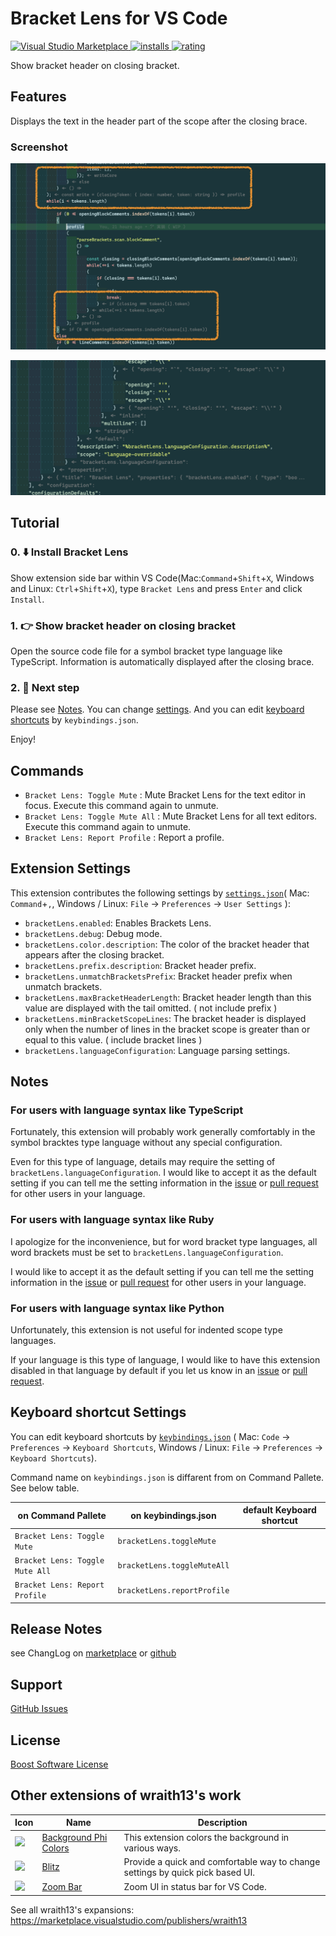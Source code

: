 # Bracket Lens for VS Code

[![Visual Studio Marketplace](https://vsmarketplacebadge.apphb.com/version/wraith13.bracket-lens.svg) ![installs](https://vsmarketplacebadge.apphb.com/installs/wraith13.bracket-lens.svg) ![rating](https://vsmarketplacebadge.apphb.com/rating/wraith13.bracket-lens.svg)](https://marketplace.visualstudio.com/items?itemName=wraith13.bracket-lens)

Show bracket header on closing bracket.

## Features

Displays the text in the header part of the scope after the closing brace.

### Screenshot

![](./images/screenshot.png)

![](./images/screenshot2.png)

## Tutorial

### 0. ⬇️ Install Bracket Lens

Show extension side bar within VS Code(Mac:`Command`+`Shift`+`X`, Windows and Linux: `Ctrl`+`Shift`+`X`), type `Bracket Lens` and press `Enter` and click `Install`.

### 1. 👉 Show bracket header on closing bracket

Open the source code file for a symbol bracket type language like TypeScript. Information is automatically displayed after the closing brace.

### 2. 🔧 Next step

Please see [Notes](#notes). You can change [settings](#extension-settings). And you can edit [keyboard shortcuts](#keyboard-shortcut-settings) by `keybindings.json`.

Enjoy!

## Commands

* `Bracket Lens: Toggle Mute` : Mute Bracket Lens for the text editor in focus. Execute this command again to unmute.
* `Bracket Lens: Toggle Mute All` : Mute Bracket Lens for all text editors. Execute this command again to unmute.
* `Bracket Lens: Report Profile` : Report a profile.

## Extension Settings

This extension contributes the following settings by [`settings.json`](https://code.visualstudio.com/docs/customization/userandworkspace#_creating-user-and-workspace-settings)( Mac: `Command`+`,`, Windows / Linux: `File` -> `Preferences` -> `User Settings` ):

* `bracketLens.enabled`: Enables Brackets Lens.
* `bracketLens.debug`: Debug mode.
* `bracketLens.color.description`: The color of the bracket header that appears after the closing bracket.
* `bracketLens.prefix.description`: Bracket header prefix.
* `bracketLens.unmatchBracketsPrefix`: Bracket header prefix when unmatch brackets.
* `bracketLens.maxBracketHeaderLength`: Bracket header length than this value are displayed with the tail omitted. ( not include prefix )
* `bracketLens.minBracketScopeLines`: The bracket header is displayed only when the number of lines in the bracket scope is greater than or equal to this value. ( include bracket lines )
* `bracketLens.languageConfiguration`: Language parsing settings.

## Notes

### For users with language syntax like TypeScript

Fortunately, this extension will probably work generally comfortably in the symbol bracktes type language without any special configuration.

Even for this type of language, details may require the setting of `bracketLens.languageConfiguration`. I would like to accept it as the default setting if you can tell me the setting information in the [issue](https://github.com/wraith13/bracket-lens-vscode/issues) or [pull request](https://github.com/wraith13/bracket-lens-vscode/pulls) for other users in your language.

### For users with language syntax like Ruby

I apologize for the inconvenience, but for word bracket type languages, all word brackets must be set to `bracketLens.languageConfiguration`.

I would like to accept it as the default setting if you can tell me the setting information in the [issue](https://github.com/wraith13/bracket-lens-vscode/issues) or [pull request](https://github.com/wraith13/bracket-lens-vscode/pulls) for other users in your language.

### For users with language syntax like Python

Unfortunately, this extension is not useful for indented scope type languages.

If your language is this type of language, I would like to have this extension disabled in that language by default if you let us know in an [issue](https://github.com/wraith13/bracket-lens-vscode/issues) or [pull request](https://github.com/wraith13/bracket-lens-vscode/pulls).

## Keyboard shortcut Settings

You can edit keyboard shortcuts by [`keybindings.json`](https://code.visualstudio.com/docs/customization/keybindings#_customizing-shortcuts)
( Mac: `Code` -> `Preferences` -> `Keyboard Shortcuts`, Windows / Linux: `File` -> `Preferences` -> `Keyboard Shortcuts`).

Command name on `keybindings.json` is diffarent from on Command Pallete. See below table.

|on Command Pallete|on keybindings.json|default Keyboard shortcut|
|-|-|-|
|`Bracket Lens: Toggle Mute`|`bracketLens.toggleMute`|
|`Bracket Lens: Toggle Mute All`|`bracketLens.toggleMuteAll`|
|`Bracket Lens: Report Profile`|`bracketLens.reportProfile`|

## Release Notes

see ChangLog on [marketplace](https://marketplace.visualstudio.com/items/wraith13.bracket-lens/changelog) or [github](https://github.com/wraith13/bracket-lens-vscode/blob/master/CHANGELOG.md)

## Support

[GitHub Issues](https://github.com/wraith13/bracket-lens-vscode/issues)

## License

[Boost Software License](https://github.com/wraith13/bracket-lens-vscode/blob/master/LICENSE_1_0.txt)

## Other extensions of wraith13's work

|Icon|Name|Description|
|---|---|---|
|![](https://wraith13.gallerycdn.vsassets.io/extensions/wraith13/background-phi-colors/3.1.0/1581619161244/Microsoft.VisualStudio.Services.Icons.Default) |[Background Phi Colors](https://marketplace.visualstudio.com/items?itemName=wraith13.background-phi-colors)|This extension colors the background in various ways.|
|![](https://wraith13.gallerycdn.vsassets.io/extensions/wraith13/blitz/1.10.0/1600673285404/Microsoft.VisualStudio.Services.Icons.Default) |[Blitz](https://marketplace.visualstudio.com/items?itemName=wraith13.blitz)|Provide a quick and comfortable way to change settings by quick pick based UI.|
|![](https://wraith13.gallerycdn.vsassets.io/extensions/wraith13/zoombar-vscode/1.2.1/1563089420894/Microsoft.VisualStudio.Services.Icons.Default) |[Zoom Bar](https://marketplace.visualstudio.com/items?itemName=wraith13.zoombar-vscode)|Zoom UI in status bar for VS Code.|

See all wraith13's  expansions: <https://marketplace.visualstudio.com/publishers/wraith13>

